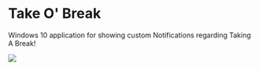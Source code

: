 ﻿# Take O' Break

Windows 10 application for showing custom Notifications regarding Taking A Break!

<img src="assets/images/appsnap.png" />